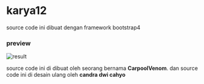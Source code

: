 # karya12
source code ini dibuat dengan framework bootstrap4


### preview

![result](https://github.com/candradwicahyo/karya12/blob/master/assets/img/20210604_084852.jpg)

source code ini di dibuat oleh seorang bernama **CarpoolVenom**. dan source code ini di desain ulang oleh **candra dwi cahyo**
